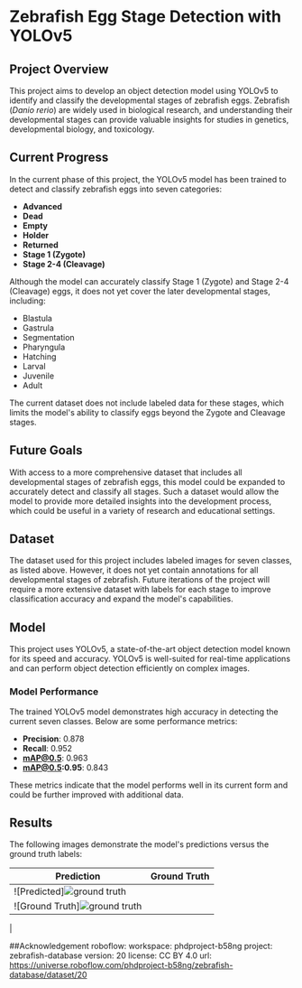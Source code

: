 # Zebrafish Egg Stage Detection with YOLOv5

## Project Overview
This project aims to develop an object detection model using YOLOv5 to identify and classify the developmental stages of zebrafish eggs. Zebrafish (*Danio rerio*) are widely used in biological research, and understanding their developmental stages can provide valuable insights for studies in genetics, developmental biology, and toxicology.

## Current Progress
In the current phase of this project, the YOLOv5 model has been trained to detect and classify zebrafish eggs into seven categories:
- **Advanced**
- **Dead**
- **Empty**
- **Holder**
- **Returned**
- **Stage 1 (Zygote)**
- **Stage 2-4 (Cleavage)**

Although the model can accurately classify Stage 1 (Zygote) and Stage 2-4 (Cleavage) eggs, it does not yet cover the later developmental stages, including:
- Blastula
- Gastrula
- Segmentation
- Pharyngula
- Hatching
- Larval
- Juvenile
- Adult

The current dataset does not include labeled data for these stages, which limits the model's ability to classify eggs beyond the Zygote and Cleavage stages.

## Future Goals
With access to a more comprehensive dataset that includes all developmental stages of zebrafish eggs, this model could be expanded to accurately detect and classify all stages. Such a dataset would allow the model to provide more detailed insights into the development process, which could be useful in a variety of research and educational settings.

## Dataset
The dataset used for this project includes labeled images for seven classes, as listed above. However, it does not yet contain annotations for all developmental stages of zebrafish. Future iterations of the project will require a more extensive dataset with labels for each stage to improve classification accuracy and expand the model's capabilities.

## Model
This project uses YOLOv5, a state-of-the-art object detection model known for its speed and accuracy. YOLOv5 is well-suited for real-time applications and can perform object detection efficiently on complex images.

### Model Performance
The trained YOLOv5 model demonstrates high accuracy in detecting the current seven classes. Below are some performance metrics:
- **Precision**: 0.878
- **Recall**: 0.952
- **mAP@0.5**: 0.963
- **mAP@0.5:0.95**: 0.843

These metrics indicate that the model performs well in its current form and could be further improved with additional data.

## Results
The following images demonstrate the model's predictions versus the ground truth labels:

| Prediction                           | Ground Truth                          |
|--------------------------------------|---------------------------------------|
| ![Predicted]![ground truth](https://github.com/user-attachments/assets/5935961a-c4ff-4ceb-aea9-c4f7c6d72c4b)
 | ![Ground Truth]![ground truth](https://github.com/user-attachments/assets/ab20f935-0c73-4e70-b555-951608fddd50)
 |


##Acknowledgement
roboflow:
  workspace: phdproject-b58ng
  project: zebrafish-database
  version: 20
  license: CC BY 4.0
  url: https://universe.roboflow.com/phdproject-b58ng/zebrafish-database/dataset/20
